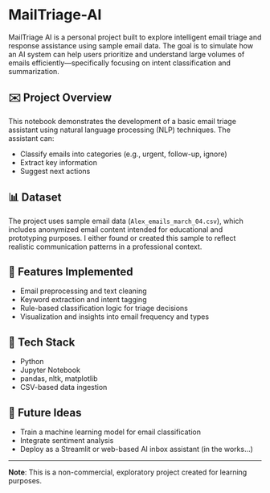 # MailTriage-AI
MailTriage AI is a personal project built to explore intelligent email triage and response assistance using sample email data. The goal is to simulate how an AI system can help users prioritize and understand large volumes of emails efficiently—specifically focusing on intent classification and summarization.


## ✉️ Project Overview

This notebook demonstrates the development of a basic email triage assistant using natural language processing (NLP) techniques. The assistant can:

- Classify emails into categories (e.g., urgent, follow-up, ignore)
- Extract key information
- Suggest next actions

## 📊 Dataset

The project uses sample email data (`Alex_emails_march_04.csv`), which includes anonymized email content intended for educational and prototyping purposes. I either found or created this sample to reflect realistic communication patterns in a professional context.

## 🧠 Features Implemented

- Email preprocessing and text cleaning
- Keyword extraction and intent tagging
- Rule-based classification logic for triage decisions
- Visualization and insights into email frequency and types

## 🔧 Tech Stack

- Python
- Jupyter Notebook
- pandas, nltk, matplotlib
- CSV-based data ingestion

## 🚀 Future Ideas

- Train a machine learning model for email classification
- Integrate sentiment analysis
- Deploy as a Streamlit or web-based AI inbox assistant (in the works...)

---

**Note**: This is a non-commercial, exploratory project created for learning purposes.
